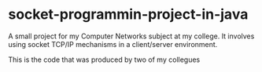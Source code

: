 # socket-programmin-project-in-java
A small project for my Computer Networks subject at my college. It involves using socket TCP/IP mechanisms in a client/server environment.

This is the code that was produced by two of my collegues
